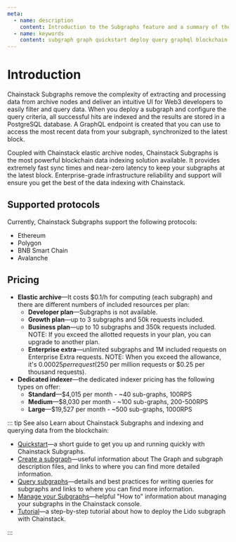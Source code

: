 ```yaml
---
meta:
  - name: description
    content: Introduction to the Subgraphs feature and a summary of the section of the documentation.
  - name: keywords
    content: subgraph graph quickstart deploy query graphql blockchain node network
---
```


# Introduction

Chainstack Subgraphs remove the complexity of extracting and processing data from archive nodes and deliver an intuitive UI for Web3 developers to easily filter and query data. When you deploy a subgraph and configure the query criteria, all successful hits are indexed and the results are stored in a PostgreSQL database. A GraphQL endpoint is created that you can use to access the most recent data from your subgraph, synchronized to the latest block.

Coupled with Chainstack elastic archive nodes, Chainstack Subgraphs is the most powerful blockchain data indexing solution available. It provides extremely fast sync times and near-zero latency to keep your subgraphs at the latest block. Enterprise-grade infrastructure reliability and support will ensure you get the best of the data indexing with Chainstack.

## Supported protocols

Currently, Chainstack Subgraphs support the following protocols:

* Ethereum
* Polygon
* BNB Smart Chain
* Avalanche

## Pricing

* **Elastic archive**—It costs $0.1/h for computing (each subgraph) and there are different numbers of included resources per plan:
  * **Developer plan**—Subgraphs is not available.
  * **Growth plan**—up to 3 subgraphs and 50k requests included.
  * **Business plan**—up to 10 subgraphs and 350k requests included. NOTE: If you exceed the allotted requests in your plan, you can upgrade to another plan.
  * **Enterprise extra**—unlimited subgraphs and 1M included requests on Enterprise Extra requests. NOTE: When you exceed the allowance, it's $0.00025 per request ($250 per million requests or $0.25 per thousand requests).
* **Dedicated indexer**—the dedicated indexer pricing has the following types on offer:
  * **Standard**—$4,015 per month - ~40 sub-graphs, 100RPS
  * **Medium**—$8,030 per month - ~100 sub-graphs, 200-500RPS
  * **Large**—$19,527 per month - ~500 sub-graphs, 1000RPS

::: tip See also
Learn about Chainstack Subgraphs and indexing and querying data from the blockchain:

* [Quickstart](/subgraphs/quickstart.md)—a short guide to get you up and running quickly with Chainstack Subgraphs.
* [Create a subgraph](/subgraphs/create-a-subgraph.md)—useful information about The Graph and subgraph description files, and links to where you can find more detailed information.
* [Query subgraphs](/subgraphs/query-a-subgraph.md)—details and best practices for writing queries for subgraphs and links to where you can find more information.
* [Manage your Subgraphs](/subgraphs/manage-your-chainstack-subgraph.md)—helpful "How to" information about managing your subgraphs in the Chainstack console.
* [Tutorial](/subgraphs/tutorial/README.md)—a step-by-step tutorial about how to deploy the Lido subgraph with Chainstack.

:::
